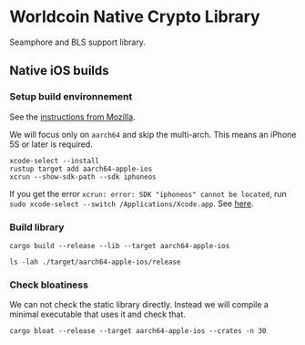 # Worldcoin Native Crypto Library

Seamphore and BLS support library.

## Native iOS builds

### Setup build environnement

See the [instructions from Mozilla](https://mozilla.github.io/firefox-browser-architecture/experiments/2017-09-06-rust-on-ios.html).

We will focus only on `aarch64` and skip the multi-arch. This means an iPhone 5S or later is required.

```shell
xcode-select --install
rustup target add aarch64-apple-ios
xcrun --show-sdk-path --sdk iphoneos
```

If you get the error `xcrun: error: SDK "iphoneos" cannot be located`, run `sudo xcode-select --switch /Applications/Xcode.app`. See [here](https://www.ryadel.com/en/xcode-sdk-iphoneos-cannot-be-located-mac-osx-error-fix/).

### Build library

```shell
cargo build --release --lib --target aarch64-apple-ios
```

```shell
ls -lah ./target/aarch64-apple-ios/release
```

### Check bloatiness

We can not check the static library directly. Instead we will compile a minimal executable that uses it and check that.

```shell
cargo bloat --release --target aarch64-apple-ios --crates -n 30
```
